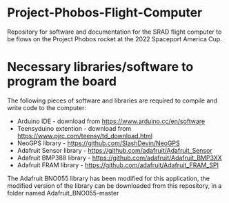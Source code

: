 # Project-Phobos-Flight-Computer
Repository for software and documentation for the SRAD flight computer to be flows on the Project Phobos rocket at the 2022 Spaceport America Cup.

# Necessary libraries/software to program the board
The following pieces of software and libraries are required to compile and write code to the computer:
- Arduino IDE - download from https://www.arduino.cc/en/software
- Teensyduino extention - download from https://www.pjrc.com/teensy/td_download.html
- NeoGPS library - https://github.com/SlashDevin/NeoGPS
- Adafruit Sensor library - https://github.com/adafruit/Adafruit_Sensor
- Adafruit BMP388 library - https://github.com/adafruit/Adafruit_BMP3XX
- Adafruit FRAM library - https://github.com/adafruit/Adafruit_FRAM_SPI

The Adafruit BNO055 library has been modified for this application, the modified version of the library can be downloaded from this repository, in a folder named Adafruit_BNO055-master
